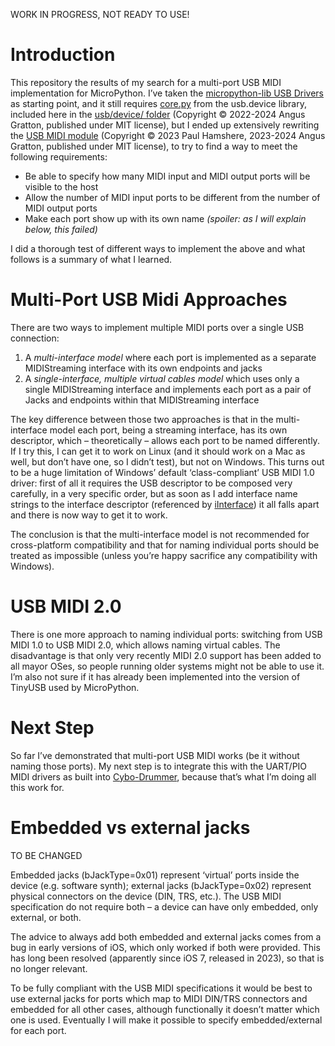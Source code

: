 WORK IN PROGRESS, NOT READY TO USE!

# Introduction

This repository the results of my search for a multi-port USB MIDI implementation for MicroPython. I&rsquo;ve taken the [micropython-lib USB Drivers](https://github.com/micropython/micropython-lib/tree/master/micropython/usb) as starting point, and it still requires [core.py](https://github.com/micropython/micropython-lib/blob/master/micropython/usb/usb-device/usb/device/core.py) from the usb.device library, included here in the [usb/device/ folder](usb/device/) (Copyright &copy; 2022-2024 Angus Gratton, published under MIT license), but I ended up extensively rewriting the [USB MIDI module](https://github.com/micropython/micropython-lib/blob/master/micropython/usb/usb-device-midi/usb/device/midi.py) (Copyright &copy; 2023 Paul Hamshere, 2023-2024 Angus Gratton, published under MIT license), to try to find a way to meet the following requirements:

* Be able to specify how many MIDI input and MIDI output ports will be visible to the host
* Allow the number of MIDI input ports to be different from the number of MIDI output ports
* Make each port show up with its own name *(spoiler: as I will explain below, this failed)*

I did a thorough test of different ways to implement the above and what follows is a summary of what I learned.

# Multi-Port USB Midi Approaches

There are two ways to implement multiple MIDI ports over a single USB connection:

1. A *multi-interface model* where each port is implemented as a separate MIDIStreaming interface with its own endpoints and jacks
2. A *single-interface, multiple virtual cables model* which uses only a single MIDIStreaming interface and implements each port as a pair of Jacks and endpoints within that MIDIStreaming interface

The key difference between those two approaches is that in the multi-interface model each port, being a streaming interface, has its own descriptor, which &ndash; theoretically &ndash; allows each port to be named differently. If I try this, I can get it to work on Linux (and it should work on a Mac as well, but don&rsquo;t have one, so I didn&rsquo;t test), but not on Windows. This turns out to be a huge limitation of Windows&rsquo; default &lsquo;class-compliant&rsquo; USB MIDI 1.0 driver: first of all it requires the USB descriptor to be composed very carefully, in a very specific order, but as soon as I add interface name strings to the interface descriptor (referenced by [iInterface](https://www.beyondlogic.org/usbnutshell/usb5.shtml)) it all falls apart and there is now way to get it to work.

The conclusion is that the multi-interface model is not recommended for cross-platform compatibility and that for naming individual ports should be treated as impossible (unless you&rsquo;re happy sacrifice any compatibility with Windows).

# USB MIDI 2.0

There is one more approach to naming individual ports: switching from USB MIDI 1.0 to USB MIDI 2.0, which allows naming virtual cables. The disadvantage is that only very recently MIDI 2.0 support has been added to all mayor OSes, so people running older systems might not be able to use it. I&rsquo;m also not sure if it has already been implemented into the version of TinyUSB used by MicroPython.

# Next Step

So far I&rsquo;ve demonstrated that multi-port USB MIDI works (be it without naming those ports). My next step is to integrate this with the UART/PIO MIDI drivers as built into [Cybo-Drummer](https://github.com/HLammers/cybo-drummer), because that&rsquo;s what I&rsquo;m doing all this work for.

# Embedded vs external jacks

TO BE CHANGED

Embedded jacks (bJackType=0x01) represent &lsquo;virtual&rsquo; ports inside the device (e.g. software synth); external jacks (bJackType=0x02) represent physical connectors on the device (DIN, TRS, etc.). The USB MIDI specification do not require both &ndash; a device can have only embedded, only external, or both.

The advice to always add both embedded and external jacks comes from a bug in early versions of iOS, which only worked if both were provided. This has long been resolved (apparently since iOS 7, released in 2023), so that is no longer relevant.

To be fully compliant with the USB MIDI specifications it would be best to use external jacks for ports which map to MIDI DIN/TRS connectors and embedded for all other cases, although functionally it doesn&rsquo;t matter which one is used. Eventually I will make it possible to specify embedded/external for each port.